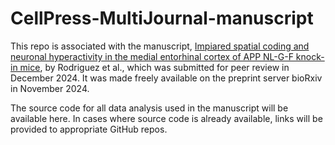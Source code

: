 # CellPress-MultiJournal-manuscript
This repo is associated with the manuscript, [Impiared spatial coding and neuronal hyperactivity in the medial entorhinal cortex of APP NL-G-F knock-in mice](https://www.biorxiv.org/content/10.1101/2024.11.26.624990v1), by Rodriguez et al., which was submitted for peer review in December 2024. It was made freely available on the preprint server bioRxiv in November 2024.

The source code for all data analysis used in the manuscript will be available here. In cases where source code is already available, links will be provided to appropriate GitHub repos.
